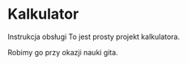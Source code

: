 # Kalkulator
Instrukcja obsługi
To jest prosty projekt kalkulatora.

Robimy go przy okazji nauki gita.